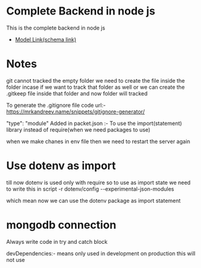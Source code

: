 # Complete Backend in node js

  This is the complete backend in node js

- [Model Link(schema link) ](
    https://app.eraser.io/workspace/YtPqZ1VogxGy1jzIDkzj
)

# Notes
 git cannot tracked the empty folder we need to create the file inside the folder incase if we want to track that folder as well or we can create the .gitkeep file inside that folder and now folder will tracked

 To generate the .gitignore file code
 url:- https://mrkandreev.name/snippets/gitignore-generator/

   "type": "module" Added in packet.json :- To use the import(statement) library instead of require(when we need packages to use)
  
  when we make chanes in env file then we need to restart the server again 
  
  # Use dotenv as import
  till now dotenv is used only with require so to use as import state we need to write
  this in script 
  -r dotenv/config --experimental-json-modules

  which mean now we can use the dotenv package as import statement

 


# mongodb connection

Always write code in try and catch block

devDependencies:- means only used in development on production this will not use